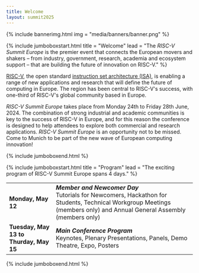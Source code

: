 ```yaml
---
title: Welcome
layout: summit2025
---
```


{% include bannerimg.html
img = "media/banners/banner.png"
%}

{% include jumboboxstart.html
title = "Welcome"
lead = "The *RISC-V Summit Europe* is the premier event that connects the European movers and shakers – from industry,
government, research, academia and ecosystem support – that are building the future of innovation on RISC-V."
%}

[RISC-V](https://riscv.org), the open standard [instruction set architecture
(ISA)](https://en.wikipedia.org/wiki/Instruction_set_architecture), is enabling a range of new applications and research
that will define the future of computing in Europe. The region has been central to RISC-V's success, with one-third of
RISC-V's global community based in Europe.

*RISC-V Summit Europe* takes place from Monday 24th to Friday 28th June, 2024. The combination of strong industrial and
academic communities is key to the success of RISC-V in Europe, and for this reason the conference is designed to help
attendees to explore both commercial and research applications.
*RISC-V Summit Europe* is an opportunity not to be missed. Come to Munich to be part of the new wave of European
computing innovation!

{% include jumboboxend.html %}

<!-- {% include jumboboxstart.html -->
<!-- title = "Keynotes & Invited Talks" -->
<!-- lead = "Learn about the exciting progress of RISC-V across industries and the hardware/software stack from our keynote -->
<!-- speakers and invited talks." -->
<!-- %} -->

<!-- <div class="row mt-5"> -->
<!--   <div class="col-sm-3 col-6 mb-4"> -->
<!--     <div class="row"> -->
<!--       <div class="col-md-12 text-center"> -->
<!--         <img src="media/photos/boehm.jpeg" alt="Thomas Boehm" class="img-fluid rounded-circle" style="width: 75%"> -->
<!--       </div> -->
<!--     </div> -->
<!--     <div class="row"> -->
<!--       <div class="col-md-12 text-center"> -->
<!--         <div class="pt-2"> -->
<!--           <h5 class="mt-4 font-weight-medium mb-1"><b>Thomas Böhm</b><br>Infineon Technologies</h5> -->
<!--           <h6 class="subtitle">Senior Vice President & General Manager Microcontroller Automotive</h6> -->
<!--         </div> -->
<!--       </div> -->
<!--     </div> -->
<!--   </div> -->

<!--   <div class="col-sm-3 col-6 mb-4"> -->
<!--     <div class="row"> -->
<!--       <div class="col-md-12 text-center"> -->
<!--         <img src="media/photos/krste.jpeg" alt="Krste Asanović" class="img-fluid rounded-circle" style="width: 75%"> -->
<!--       </div> -->
<!--     </div> -->
<!--     <div class="row"> -->
<!--       <div class="col-md-12 text-center"> -->
<!--         <div class="pt-2"> -->
<!--           <h5 class="mt-4 font-weight-medium mb-1"><b>Krste Asanović</b><br>SiFive</h5> -->
<!--           <h6 class="subtitle">Chief Architect</h6> -->
<!--         </div> -->
<!--       </div> -->
<!--     </div> -->
<!--   </div> -->

<!--   <div class="col-sm-3 col-6 mb-4"> -->
<!--     <div class="row"> -->
<!--       <div class="col-md-12 text-center"> -->
<!--         <img src="media/photos/baehr.jpeg" alt="Johanna Baehr" class="img-fluid rounded-circle" style="width: 75%"> -->
<!--       </div> -->
<!--     </div> -->
<!--     <div class="row"> -->
<!--       <div class="col-md-12 text-center"> -->
<!--         <div class="pt-2"> -->
<!--           <h5 class="mt-4 font-weight-medium mb-1"><b>Johanna Baehr</b><br>Fraunhofer AISEC</h5> -->
<!--           <h6 class="subtitle">Research Associate</h6> -->
<!--         </div> -->
<!--       </div> -->
<!--     </div> -->
<!--   </div> -->

<!--   <div class="col-sm-3 col-6 mb-4"> -->
<!--     <div class="row"> -->
<!--       <div class="col-md-12 text-center"> -->
<!--         <img src="media/photos/wilford.jpeg" alt="Edward Wilford" class="img-fluid rounded-circle" style="width: 75%"> -->
<!--       </div> -->
<!--     </div> -->
<!--     <div class="row"> -->
<!--       <div class="col-md-12 text-center"> -->
<!--         <div class="pt-2"> -->
<!--           <h5 class="mt-4 font-weight-medium mb-1"><b>Edward Wilford</b><br>Omdia</h5> -->
<!--           <h6 class="subtitle">Senior Principal Analyst</h6> -->
<!--         </div> -->
<!--       </div> -->
<!--     </div> -->
<!--   </div> -->

<!--   <div class="col-sm-3 col-6 mb-4"> -->
<!--     <div class="row"> -->
<!--       <div class="col-md-12 text-center"> -->
<!--         <img src="media/photos/wikelius.jpeg" alt="Larry Wikelius" class="img-fluid rounded-circle" style="width: 75%"> -->
<!--       </div> -->
<!--     </div> -->
<!--     <div class="row"> -->
<!--       <div class="col-md-12 text-center"> -->
<!--         <div class="pt-2"> -->
<!--           <h5 class="mt-4 font-weight-medium mb-1"><b>Larry Wikelius</b><br>RISE</h5> -->
<!--           <h6 class="subtitle">Director</h6> -->
<!--         </div> -->
<!--       </div> -->
<!--     </div> -->
<!--   </div> -->

<!--   <div class="col-sm-3 col-6 mb-4"> -->
<!--     <div class="row"> -->
<!--       <div class="col-md-12 text-center"> -->
<!--         <img src="media/photos/kocher.jpeg" alt="Alexander Kocher" class="img-fluid rounded-circle" style="width: 75%"> -->
<!--       </div> -->
<!--     </div> -->
<!--     <div class="row"> -->
<!--       <div class="col-md-12 text-center"> -->
<!--         <div class="pt-2"> -->
<!--           <h5 class="mt-4 font-weight-medium mb-1"><b>Alexander Kocher</b><br>Quintauris</h5> -->
<!--           <h6 class="subtitle">CEO</h6> -->
<!--         </div> -->
<!--       </div> -->
<!--     </div> -->
<!--   </div> -->

<!--   <div class="col-sm-3 col-6 mb-4"> -->
<!--     <div class="row"> -->
<!--       <div class="col-md-12 text-center"> -->
<!--         <img src="media/photos/Frank.JPG" alt="Frank K. Gurkaynak" class="img-fluid rounded-circle" style="width: 75%"> -->
<!--       </div> -->
<!--     </div> -->
<!--     <div class="row"> -->
<!--       <div class="col-md-12 text-center"> -->
<!--         <div class="pt-2"> -->
<!--           <h5 class="mt-4 font-weight-medium mb-1"><b>Frank K. Gurkaynak </b><br>ETHZ</h5> -->
<!--           <h6 class="subtitle">Senior Scientist</h6> -->
<!--         </div> -->
<!--       </div> -->
<!--     </div> -->
<!--   </div> -->

<!--   <div class="col-sm-3 col-6 mb-4"> -->
<!--     <div class="row"> -->
<!--       <div class="col-md-12 text-center"> -->
<!--         <img src="media/photos/Coulon.JPG" alt="Jean Roch Coulon" class="img-fluid rounded-circle" style="width: 75%"> -->
<!--       </div> -->
<!--     </div> -->
<!--     <div class="row"> -->
<!--       <div class="col-md-12 text-center"> -->
<!--         <div class="pt-2"> -->
<!--           <h5 class="mt-4 font-weight-medium mb-1"><b>Jean Roch Coulon</b><br>Thales Group</h5> -->
<!--           <h6 class="subtitle">RISC-V Architect</h6> -->
<!--         </div> -->
<!--       </div> -->
<!--     </div> -->
<!--   </div> -->

<!--   <div class="col-sm-3 col-6 mb-4"> -->
<!--     <div class="row"> -->
<!--       <div class="col-md-12 text-center"> -->
<!--         <img src="media/photos/tomsich.jpg" alt="Philipp Tomsich" class="img-fluid rounded-circle" style="width: 75%"> -->
<!--       </div> -->
<!--     </div> -->
<!--     <div class="row"> -->
<!--       <div class="col-md-12 text-center"> -->
<!--         <div class="pt-2"> -->
<!--           <h5 class="mt-4 font-weight-medium mb-1"><b>Philipp Tomsich</b><br>VRULL</h5> -->
<!--           <h6 class="subtitle">Founder & Chief Technologist</h6> -->
<!--         </div> -->
<!--       </div> -->
<!--     </div> -->
<!--   </div> -->

<!--   <div class="col-sm-3 col-6 mb-4"> -->
<!--     <div class="row"> -->
<!--       <div class="col-md-12 text-center"> -->
<!--         <img src="media/photos/georgi.jpeg" alt="Georgi Kuzmanov" class="img-fluid rounded-circle" style="width: 75%"> -->
<!--       </div> -->
<!--     </div> -->
<!--     <div class="row"> -->
<!--       <div class="col-md-12 text-center"> -->
<!--         <div class="pt-2"> -->
<!--           <h5 class="mt-4 font-weight-medium mb-1"><b>Georgi Kuzmanov</b><br>Programme Officer</h5> -->
<!--           <h6 class="subtitle">Chips Joint Undertaking</h6> -->
<!--         </div> -->
<!--       </div> -->
<!--     </div> -->
<!--   </div> -->

<!--     <div class="col-sm-3 col-6 mb-4"> -->
<!--         <div class="row"> -->
<!--           <div class="col-md-12 text-center"> -->
<!--             <img src="media/photos/teresa.jpeg" alt="Teresa Cervero, Barcelona Supercomputing Center" -->
<!--               class="img-fluid rounded-circle" style="width: 75%"> -->
<!--           </div> -->
<!--           <div class="col-md-12 text-center"> -->
<!--             <div class="pt-2"> -->
<!--               <h5 class="mt-4 font-weight-medium mb-1"><b>Teresa Cervero</b><br>Barcelona Supercomputing Center</h5> -->
<!--               <h6 class="subtitle">Senior Researcher</h6> -->
<!--             </div> -->
<!--           </div> -->
<!--         </div> -->
<!--       </div> -->

<!-- </div> -->

<!-- {% include jumboboxend.html %} -->

{% include jumboboxstart.html
title = "Program"
lead = "The exciting program of RISC-V Summit Europe spans 4 days."
%}

<table class="table">
  <tr>
    <td style="width: 25%"><b>Monday, May 12</b></td>
    <td><b><i>Member and Newcomer Day</i></b><br />Tutorials for Newcomers, Hackathon for Students, Technical Workgroup
      Meetings (members only) and Annual General Assembly (members only)
	  <!-- <br /><a href="twgs"><b>Learn more</b></a> -->
	  </td>
  </tr>
  <tr>
    <td><b>Tuesday, May 13 to<br /> Thurday, May 15</b></td>
    <td><b><i>Main Conference Program</i></b><br />Keynotes, Plenary Presentations, Panels, Demo Theatre, Expo,
      Posters
	  <!-- <br /><a href="conference"><b>Learn more</b></a> -->
	  </td>
  </tr>
  <!-- <tr> -->
  <!--   <td><b>Friday, June 28</b></td> -->
  <!--   <td><b><i>Side Events & Workshops</i></b><br />Meetings and Dissemination of Projects<br /><a -->
  <!--       href="sideevents"><b>Learn more</b></a></td> -->
  <!-- </tr> -->
</table>

{% include jumboboxend.html %}

<!-- {% include jumboboxstart.html -->
<!-- title = "Hackathon" -->
<!-- lead = "RISC-V International is excited to join with its members Codasip and Renesas to host an in person hackathon at -->
<!-- RISC-V Summit Europe!" -->
<!-- %} -->

<!-- For details and updates please visit [the Hackathon Event -->
<!-- website](https://community.riscv.org/events/details/risc-v-international-risc-v-in-emea-presents-hackathon-at-risc-v-summit-europe/). -->

<!-- {% include jumboboxend.html %} -->

<!-- {% include jumboboxstart.html -->
<!-- title = "Panels" -->
<!-- lead = "Two exciting panels will bring together experts to discuss the future of computing with RISC-V." -->
<!-- %} -->

<!-- ## Accelerating AI Innovation with RISC-V -->

<!-- <div class="row mt-5"> -->
<!--   <div class="col-sm-3 col-6 mb-4"> -->
<!--     <div class="row"> -->
<!--       <div class="col-md-12 text-center"> -->
<!--         <b>Invited Introduction Presentation</b> -->
<!--       </div> -->
<!--       <div class="col-md-12 text-center"> -->
<!--         <img src="media/photos/tomsich.jpg" alt="Philipp Tomsich" class="img-fluid rounded-circle" style="width: 50%"> -->
<!--       </div> -->
<!--     </div> -->
<!--     <div class="row"> -->
<!--       <div class="col-md-12 text-center"> -->
<!--         <div class="pt-2"> -->
<!--           <h5 class="mt-4 font-weight-medium mb-1"><b>Philipp Tomsich</b><br>VRULL</h5> -->
<!--           <h6 class="subtitle">Founder & Chief Technologist</h6> -->
<!--         </div> -->
<!--       </div> -->
<!--     </div> -->
<!--   </div> -->
<!--   <div class="col-sm-9 col-6"> -->
<!--     <div class="col-md-12"> -->
<!--       <b>RISC-V: Charting the Future of AI/ML with Open Standards and Global Collaboration</b><br>Introduction presentation by <i>Philipp Tomsich, VRULL</i><br/> -->

<!--       AI is a fast evolving space, and realising its huge potential requires -->
<!--       levels of compute innovation only possible with RISC-V. This session -->
<!--       brings prominent members of the RISC-V AI ecosystem together to explore -->
<!--       how the RISC-V ISA will form the common language for AI innovation, how it -->
<!--       can deliver the performance and efficiency necessary across applications -->
<!--       from the edge to the cloud, and the potential of software and hardware -->
<!--       codesign. The RISC-V ecosystem is already delivering the technologies that -->
<!--       will underpin the future of AI, come to this session to find out more! -->
<!--     </div> -->
<!--     <div class="col-md-12 mt-2"> -->
<!--       <b>Moderated by:</b> Philipp Tomsich, RISC-V International and VRULL -->
<!--     </div> -->
<!--       <div class="col-md-12 mt-4 text-center"> -->
<!--       <h4>Panelists</h4><hr> -->
<!--     </div> -->
<!--     <div class="row"> -->
<!--       <div class="col-sm-3 col-6 mb-4"> -->
<!--         <div class="row"> -->
<!--           <div class="col-md-12 text-center"> -->
<!--             <img src="media/photos/Gianna.jpg" alt="Gianna Paulin - Computer Architecture Engineer, Axelera AI" -->
<!--               class="img-fluid rounded-circle" style="width: 50%"> -->
<!--           </div> -->
<!--           <div class="col-md-12 text-center"> -->
<!--             <div class="pt-2"> -->
<!--               <h5 class="mt-4 font-weight-medium mb-1"><b>Gianna Paulin</b><br>Axelera AI</h5> -->
<!--               <h6 class="subtitle">Computer Architecture Engineer</h6> -->
<!--             </div> -->
<!--           </div> -->
<!--         </div> -->
<!--       </div> -->
<!--       <div class="col-sm-3 col-6 mb-4"> -->
<!--         <div class="row"> -->
<!--           <div class="col-md-12 text-center"> -->
<!--             <img src="media/photos/Roger.png" alt="Roger Espasa -  Founder & CEO, Semidynamics" -->
<!--               class="img-fluid rounded-circle" style="width: 50%"> -->
<!--           </div> -->
<!--         </div> -->
<!--         <div class="row"> -->
<!--           <div class="col-md-12 text-center"> -->
<!--             <div class="pt-2"> -->
<!--               <h5 class="mt-4 font-weight-medium mb-1"><b>Roger Espasa</b><br>Semidynamics</h5> -->
<!--               <h6 class="subtitle">Founder & CEO</h6> -->
<!--             </div> -->
<!--           </div> -->
<!--         </div> -->
<!--       </div> -->
<!--       <div class="col-sm-3 col-6 mb-4"> -->
<!--         <div class="row"> -->
<!--           <div class="col-md-12 text-center"> -->
<!--             <img src="media/photos/Tao.jpg" -->
<!--               alt="Prof. Xie Tao - Chair Professor, Peking University and Chair of the RISC-V AI/ML SIG " -->
<!--               class="img-fluid rounded-circle" style="width: 50%"> -->
<!--           </div> -->
<!--         </div> -->
<!--         <div class="row"> -->
<!--           <div class="col-md-12 text-center"> -->
<!--             <div class="pt-2"> -->
<!--               <h5 class="mt-4 font-weight-medium mb-1"><b>Xie Tao</b><br>Peking University</h5> -->
<!--               <h6 class="subtitle">Chair of the RISC-V AI/ML SIG</h6> -->
<!--             </div> -->
<!--           </div> -->
<!--         </div> -->
<!--       </div> -->
<!--       <div class="col-sm-3 col-6 mb-4"> -->
<!--         <div class="row"> -->
<!--           <div class="col-md-12 text-center"> -->
<!--             <img src="media/photos/Stamoulis.jpg" -->
<!--               alt="Dr. Iakovos Stamoulis - Senior Product Development Director & Co-founder, Think Silicon S.A. " -->
<!--               class="img-fluid rounded-circle" style="width: 50%"> -->
<!--           </div> -->
<!--         </div> -->
<!--         <div class="row"> -->
<!--           <div class="col-md-12 text-center"> -->
<!--             <div class="pt-2"> -->
<!--               <h5 class="mt-4 font-weight-medium mb-1"><b>Iakovos Stamoulis</b><br>Think Silicon S.A.</h5> -->
<!--               <h6 class="subtitle">Senior Product Development Director & Co-founder</h6> -->
<!--             </div> -->
<!--           </div> -->
<!--         </div> -->
<!--       </div> -->
<!--     </div> -->
<!--   </div> -->
<!-- </div> -->

<!-- ## How can Europe engage more in RISC-V? -->

<!-- <div class="row mt-5"> -->
<!--   <div class="col-sm-3 col-6 mb-4"> -->
<!--     <div class="row"> -->
<!--       <div class="col-md-12 text-center"> -->
<!--         <b>Invited Introduction Presentation</b> -->
<!--       </div> -->
<!--       <div class="col-md-12 text-center"> -->
<!--         <img src="media/photos/georgi.jpeg" alt="Georgi Kuzmanov" class="img-fluid rounded-circle" style="width: 50%"> -->
<!--       </div> -->
<!--     </div> -->
<!--     <div class="row"> -->
<!--       <div class="col-md-12 text-center"> -->
<!--         <div class="pt-2"> -->
<!--           <h5 class="mt-4 font-weight-medium mb-1"><b>Georgi Kuzmanov</b><br>Programme Officer</h5> -->
<!--           <h6 class="subtitle">Chips Joint Undertaking</h6> -->
<!--         </div> -->
<!--       </div> -->
<!--     </div> -->
<!--   </div> -->
<!--   <div class="col-sm-9 col-6"> -->
<!--     <div class="col-md-12"> -->
<!--       <b>Chips JU and RISC V - vision, actions, challenges</b><br>Introduction presentation by <i>Georgi Kuzmanov, Chips JU</i> -->
<!--     </div> -->
<!--     <div class="col-md-12 mt-2"> -->
<!--       <b>Moderated by:</b> Stefan Wallentowitz, RISC-V International and Hochschule München -->
<!--     </div> -->
<!--     <div class="col-md-12"> -->
<!--       <p>RISC-V holds significance for Europe due to its potential to foster -->
<!--       innovation, enhance technological sovereignty, and stimulate economic -->
<!--       growth within the region. By embracing RISC-V, European countries can -->
<!--       reduce their dependency on foreign technologies and proprietary -->
<!--       architectures, thereby enhancing their autonomy in critical sectors such -->
<!--       as telecommunications, cybersecurity, and data processing.</p> -->
<!--       <p>However, to fully realize the benefits of RISC-V, Europe must engage -->
<!--       more actively in the development and deployment of RISC-V technologies. -->
<!--       This panel will explore the opportunities and challenges that Europe faces -->
<!--       in adopting RISC-V, and discuss strategies to promote the widespread -->
<!--       adoption of RISC-V within the region.</p> -->
<!--     </div> -->
<!--       <div class="col-md-12 mt-4 text-center"> -->
<!--       <h4>Panelists</h4><hr> -->
<!--     </div> -->
<!--     <div class="row"> -->
<!--       <div class="col-sm-3 col-6 mb-4"> -->
<!--         <div class="row"> -->
<!--           <div class="col-md-12 text-center"> -->
<!--             <img src="media/photos/kourfali.jpeg" alt="Alexandra Kourfali" -->
<!--               class="img-fluid rounded-circle" style="width: 50%"> -->
<!--           </div> -->
<!--           <div class="col-md-12 text-center"> -->
<!--             <div class="pt-2"> -->
<!--               <h5 class="mt-4 font-weight-medium mb-1"><b>Alexandra Kourfali</b><br>EuroHPC Joint Undertaking</h5> -->
<!--               <h6 class="subtitle">Programme Manager Research and Innovation</h6> -->
<!--             </div> -->
<!--           </div> -->
<!--         </div> -->
<!--       </div> -->
<!--       <div class="col-sm-3 col-6 mb-4"> -->
<!--         <div class="row"> -->
<!--           <div class="col-md-12 text-center"> -->
<!--             <img src="media/photos/reitberger.jpg" alt="Christian Reitberger" -->
<!--               class="img-fluid rounded-circle" style="width: 50%"> -->
<!--           </div> -->
<!--           <div class="col-md-12 text-center"> -->
<!--             <div class="pt-2"> -->
<!--               <h5 class="mt-4 font-weight-medium mb-1"><b>Christian Reitberger</b><br>Matterwave Ventures</h5> -->
<!--               <h6 class="subtitle">Partner</h6> -->
<!--             </div> -->
<!--           </div> -->
<!--         </div> -->
<!--       </div> -->
<!--       <div class="col-sm-3 col-6 mb-4"> -->
<!--         <div class="row"> -->
<!--           <div class="col-md-12 text-center"> -->
<!--             <img src="media/photos/peter.jpeg" alt="" -->
<!--               class="img-fluid rounded-circle" style="width: 50%"> -->
<!--           </div> -->
<!--           <div class="col-md-12 text-center"> -->
<!--             <div class="pt-2"> -->
<!--               <h5 class="mt-4 font-weight-medium mb-1"><b>Peter Gielda</b><br>Antmicro</h5> -->
<!--               <h6 class="subtitle">CEO</h6> -->
<!--             </div> -->
<!--           </div> -->
<!--         </div> -->
<!--       </div> -->
<!--       <div class="col-sm-3 col-6 mb-4"> -->
<!--         <div class="row"> -->
<!--           <div class="col-md-12 text-center"> -->
<!--             <img src="media/photos/teresa.jpeg" alt="Teresa Cervero, Barcelona Supercomputing Center" -->
<!--               class="img-fluid rounded-circle" style="width: 50%"> -->
<!--           </div> -->
<!--           <div class="col-md-12 text-center"> -->
<!--             <div class="pt-2"> -->
<!--               <h5 class="mt-4 font-weight-medium mb-1"><b>Teresa Cervero</b><br>Barcelona Supercomputing Center</h5> -->
<!--               <h6 class="subtitle">Senior Researcher</h6> -->
<!--             </div> -->
<!--           </div> -->
<!--         </div> -->
<!--       </div> -->

<!--   </div> -->
<!-- </div> -->


<!-- {% include jumboboxend.html %} -->
